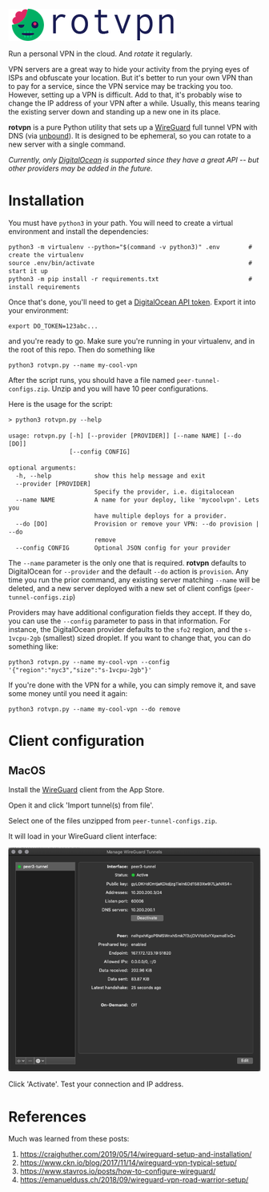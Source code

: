 ![rotvpn](aux/rotvpn-laurareen.com.png)

Run a personal VPN in the cloud. And _rotate_ it regularly.

VPN servers are a great way to hide your activity from the prying eyes of ISPs
and obfuscate your location. But it's better to run your own VPN than to pay
for a service, since the VPN service may be tracking you too. However, setting
up a VPN is difficult. Add to that, it's probably wise to change the IP address
of your VPN after a while. Usually, this means tearing the existing server down
and standing up a new one in its place.

**rotvpn** is a pure Python utility that sets up a
[WireGuard](https://github.com/WireGuard/WireGuard) full tunnel VPN with DNS (via
[unbound](https://github.com/NLnetLabs/unbound)). It is designed to be
ephemeral, so you can rotate to a new server with a single command.

_Currently, only [DigitalOcean](https://digitalocean.com) is supported since
they have a great API -- but other providers may be added in the future._

# Installation

You must have `python3` in your path. You will need to create a virtual
environment and install the dependencies:

```
python3 -m virtualenv --python="$(command -v python3)" .env        # create the virtualenv
source .env/bin/activate                                           # start it up
python3 -m pip install -r requirements.txt                         # install requirements
```

Once that's done, you'll need to get a [DigitalOcean API token](https://cloud.digitalocean.com/account/api/tokens). Export it into your environment:

```
export DO_TOKEN=123abc...
```

and you're ready to go. Make sure you're running in your virtualenv, and in the
root of this repo. Then do something like

```
python3 rotvpn.py --name my-cool-vpn
```

After the script runs, you should have a file named `peer-tunnel-configs.zip`.
Unzip and you will have 10 peer configurations.


Here is the usage for the script:

```
> python3 rotvpn.py --help

usage: rotvpn.py [-h] [--provider [PROVIDER]] [--name NAME] [--do [DO]]
                 [--config CONFIG]

optional arguments:
  -h, --help            show this help message and exit
  --provider [PROVIDER]
                        Specify the provider, i.e. digitalocean
  --name NAME           A name for your deploy, like 'mycoolvpn'. Lets you
                        have multiple deploys for a provider.
  --do [DO]             Provision or remove your VPN: --do provision | --do
                        remove
  --config CONFIG       Optional JSON config for your provider

```

The `--name` parameter is the only one that is required. **rotvpn** defaults to
DigitalOcean for `--provider` and the default `--do` action is `provision`. Any
time you run the prior command, any existing server matching `--name` will be
deleted, and a new server deployed with a new set of client configs
(`peer-tunnel-configs.zip`)

Providers may have additional configuration fields they accept. If they do, you
can use the `--config` parameter to pass in that information. For instance, the
DigitalOcean provider defaults to the `sfo2` region, and the `s-1vcpu-2gb`
(smallest) sized droplet. If you want to change that, you can do something like:

```
python3 rotvpn.py --name my-cool-vpn --config '{"region":"nyc3","size":"s-1vcpu-2gb"}'
```

If you're done with the VPN for a while, you can simply remove it, and save
some money until you need it again:

```
python3 rotvpn.py --name my-cool-vpn --do remove
```

# Client configuration

## MacOS

Install the [WireGuard](https://apps.apple.com/us/app/wireguard/id1451685025?mt=12) client from the App Store.

Open it and click 'Import tunnel(s) from file'.

Select one of the files unzipped from `peer-tunnel-configs.zip`.

It will load in your WireGuard client interface:

![WireGuard MacOS](aux/wireguard-client-macos.png)

Click 'Activate'. Test your connection and IP address.

# References

Much was learned from these posts:

1. https://craighuther.com/2019/05/14/wireguard-setup-and-installation/
1. https://www.ckn.io/blog/2017/11/14/wireguard-vpn-typical-setup/
1. https://www.stavros.io/posts/how-to-configure-wireguard/
1. https://emanuelduss.ch/2018/09/wireguard-vpn-road-warrior-setup/

